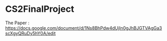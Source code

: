 # CS2FinalProject
The Paper : https://docs.google.com/document/d/1Ns8BhPdw4dUjIn0gJhBJGTVAgGa3scXgyQRuDy5hY0A/edit
